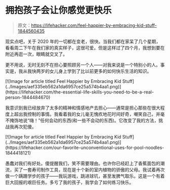 # 拥抱孩子会让你感觉更快乐

> 原文：<https://lifehacker.com/feel-happier-by-embracing-kid-stuff-1844560435>

现实点吧，关于 2020 年的一切都在变老，很快。当我们都在家呆了几个星期，看看周二下午在我们家的真实样子，这很可爱。但是这样过了四个月，我想到要在附近再逛一次，眼睛就交叉了。

更不用说，无时无刻不在担心要照顾另一个人——对我来说是一个特别小的人。事实是，我从我快两岁的女儿身上学到了比以前更多的如何快乐生活的知识。

<aside data-commerce-source="inset" class="sc-16a0mhj-2 gAjHzr">[![Image for article titled Feel Happier by Embracing Kid Stuff](../Images/aef335eb562a1da6957ce25a574b4aa1.png)](https://lifehacker.com/the-essential-life-skills-you-need-to-be-a-real-person-1844484670)</aside>

我意识到我已经放弃了太多的精神和情感地产去担心——通常是担心那些在很大程度上超出我控制的事情。我看着我的女儿毫无愧疚地花时间好奇，嘲笑自己，并毫不掩饰地说“嗨！”任何会动的东西(和一些不会动的东西)。它改变了我的方法，挑战我再次犯傻。

<aside data-commerce-source="inset" class="sc-16a0mhj-2 gAjHzr">[![Image for article titled Feel Happier by Embracing Kid Stuff](../Images/aef335eb562a1da6957ce25a574b4aa1.png)](https://lifehacker.com/our-favorite-unconventional-uses-for-pool-noodles-1844418121)</aside>

愚蠢对我们有好处。傻提醒我们，笑不需要理由。也许你已经赶上了香蕉面包的潮流，买了一套寿司制作工具，现在是十个新的室内植物的骄傲的父母。我试着再次做一个蹒跚学步的孩子——我玩游戏，跳进球坑，甚至发脾气取乐。这是一个有着巨大回报的艰巨任务。多亏了我的孩子，我学会了如何练习快乐。